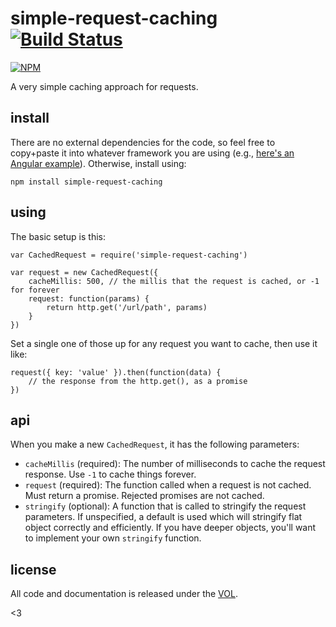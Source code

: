 # simple-request-caching [![Build Status](https://travis-ci.org/tobiaslabs/simple-request-caching.svg?branch=master)](https://travis-ci.org/tobiaslabs/simple-request-caching)

[![NPM](https://nodei.co/npm/simple-request-caching.png)](https://nodei.co/npm/simple-request-caching/)

A very simple caching approach for requests.

## install

There are no external dependencies for the code, so feel free to copy+paste it into whatever framework
you are using (e.g., [here's an Angular example](https://gist.github.com/saibotsivad/84d8faf3c8351c89ea3b)).
Otherwise, install using:

	npm install simple-request-caching

## using

The basic setup is this:

	var CachedRequest = require('simple-request-caching')

	var request = new CachedRequest({
		cacheMillis: 500, // the millis that the request is cached, or -1 for forever
		request: function(params) {
			return http.get('/url/path', params)
		}
	})

Set a single one of those up for any request you want to cache, then use it like:

	request({ key: 'value' }).then(function(data) {
		// the response from the http.get(), as a promise
	})

## api

When you make a new `CachedRequest`, it has the following parameters:

* `cacheMillis` (required): The number of milliseconds to cache the request
	response. Use `-1` to cache things forever.
* `request` (required): The function called when a request is not cached. Must
	return a promise. Rejected promises are not cached.
* `stringify` (optional): A function that is called to stringify the request
	parameters. If unspecified, a default is used which will stringify flat
	object correctly and efficiently. If you have deeper objects, you'll want
	to implement your own `stringify` function.

## license

All code and documentation is released under the [VOL](http://veryopenlicense.com).

<3
